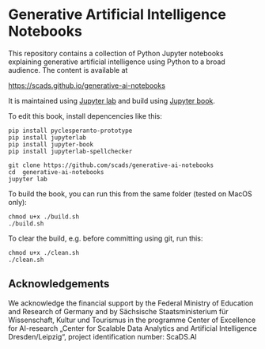 # Generative Artificial Intelligence Notebooks
<!--[![DOI](https://zenodo.org/badge/449194300.svg)](https://zenodo.org/badge/latestdoi/449194300)-->

This repository contains a collection of Python Jupyter notebooks explaining generative artificial intelligence using Python to a broad audience. The content is available at

https://scads.github.io/generative-ai-notebooks

It is maintained using [Jupyter lab](https://jupyterlab.readthedocs.io/en/stable/) and build using [Jupyter book](https://jupyterbook.org/intro.html).

To edit this book, install depencencies like this:

```
pip install pyclesperanto-prototype
pip install jupyterlab
pip install jupyter-book
pip install jupyterlab-spellchecker

git clone https://github.com/scads/generative-ai-notebooks
cd  generative-ai-notebooks
jupyter lab
```

To build the book, you can run this from the same folder (tested on MacOS only):
```
chmod u+x ./build.sh
./build.sh
```

To clear the build, e.g. before committing using git, run this:
```
chmod u+x ./clean.sh
./clean.sh
```

## Acknowledgements

We acknowledge the financial support by the Federal Ministry of Education and Research of Germany and by Sächsische Staatsministerium für Wissenschaft, Kultur und Tourismus in the programme Center of Excellence for AI-research „Center for Scalable Data Analytics and Artificial Intelligence Dresden/Leipzig“, project identification number: ScaDS.AI